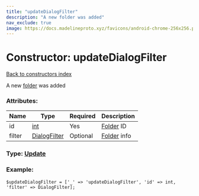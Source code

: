 ```yaml
---
title: "updateDialogFilter"
description: "A new folder was added"
nav_exclude: true
image: https://docs.madelineproto.xyz/favicons/android-chrome-256x256.png
---
```

# Constructor: updateDialogFilter  
[Back to constructors index](/API_docs/constructors/index.html)



A new [folder](https://core.telegram.org/api/folders) was added

### Attributes:

| Name     |    Type       | Required | Description |
|----------|---------------|----------|-------------|
|id|[int](/API_docs/types/int.html) | Yes|[Folder](https://core.telegram.org/api/folders) ID|
|filter|[DialogFilter](/API_docs/types/DialogFilter.html) | Optional|[Folder](https://core.telegram.org/api/folders) info|



### Type: [Update](/API_docs/types/Update.html)


### Example:

```
$updateDialogFilter = ['_' => 'updateDialogFilter', 'id' => int, 'filter' => DialogFilter];
```  
